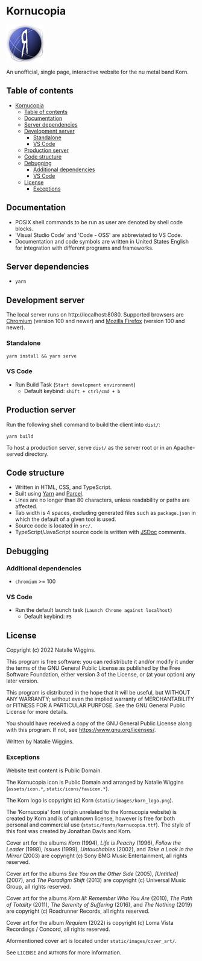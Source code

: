 # Kornucopia

<img src="assets/icon.png" alt="Icon" width="100">

An unofficial, single page, interactive website for the nu metal band Korn.

## Table of contents

* [Kornucopia](#kornucopia)
    * [Table of contents](#table-of-contents)
    * [Documentation](#documentation)
    * [Server dependencies](#server-dependencies)
    * [Development server](#development-server)
        * [Standalone](#standalone)
        * [VS Code](#vs-code)
    * [Production server](#production-server)
    * [Code structure](#code-structure)
    * [Debugging](#debugging)
        * [Additional dependencies](#additional-dependencies)
        * [VS Code](#vs-code-1)
    * [License](#license)
        * [Exceptions](#exceptions)

## Documentation

* POSIX shell commands to be run as user are denoted by shell code blocks.
* 'Visual Studio Code' and 'Code - OSS' are abbreviated to VS Code.
* Documentation and code symbols are written in United States English for
  integration with different programs and frameworks.

## Server dependencies

- `yarn`

## Development server

The local server runs on http://localhost:8080. Supported browsers are
[Chromium](https://www.chromium.org/Home/) (version 100 and newer) and
[Mozilla Firefox](https://www.mozilla.org/en-GB/firefox/)
(version 100 and newer).

### Standalone

```shell
yarn install && yarn serve
```

### VS Code

* Run Build Task (`Start development environment`)
    * Default keybind: `shift + ctrl/cmd + b`

## Production server

Run the following shell command to build the client into `dist/`:

```shell
yarn build
```

To host a production server, serve `dist/` as the server root or in an
Apache-served directory.

## Code structure

* Written in HTML, CSS, and TypeScript.
* Built using [Yarn](https://yarnpkg.com/) and [Parcel](https://parceljs.org/).
* Lines are no longer than 80 characters, unless readability or paths are
  affected.
* Tab width is 4 spaces, excluding generated files such as `package.json` in
  which the default of a given tool is used.
* Source code is located in `src/`.
* TypeScript/JavaScript source code is written with [JSDoc](https://jsdoc.app/)
  comments.

## Debugging

### Additional dependencies

* `chromium` >= 100

### VS Code

* Run the default launch task (`Launch Chrome against localhost`)
    * Default keybind: `F5`

## License

Copyright (c) 2022 Natalie Wiggins.

This program is free software: you can redistribute it and/or modify
it under the terms of the GNU General Public License as published by
the Free Software Foundation, either version 3 of the License, or
(at your option) any later version.

This program is distributed in the hope that it will be useful,
but WITHOUT ANY WARRANTY; without even the implied warranty of
MERCHANTABILITY or FITNESS FOR A PARTICULAR PURPOSE. See the
GNU General Public License for more details.

You should have received a copy of the GNU General Public License
along with this program. If not, see <https://www.gnu.org/licenses/>.

Written by Natalie Wiggins.

### Exceptions

Website text content is Public Domain.

The Kornucopia icon is Public Domain and arranged by Natalie Wiggins
(`assets/icon.*`, `static/icons/favicon.*`).

The Korn logo is copyright (c) Korn (`static/images/korn_logo.png`).

The 'Kornucopia' font (origin unrelated to the Kornucopia website) is created by
Korn and is of unknown license, however is free for both personal and commercial
use (`static/fonts/kornucopia.ttf`). The style of this font was created by
Jonathan Davis and Korn.

Cover art for the albums *Korn* (1994), *Life is Peachy* (1996),
*Follow the Leader* (1998), *Issues* (1999), *Untouchables* (2002), and
*Take a Look in the Mirror* (2003) are copyright (c) Sony BMG Music
Entertainment, all rights reserved.

Cover art for the albums *See You on the Other Side* (2005), *\[Untitled\]*
(2007), and *The Paradigm Shift* (2013) are copyright (c) Universal Music Group,
all rights reserved.

Cover art for the albums *Korn III: Remember Who You Are* (2010),
*The Path of Totality* (2011), *The Serenity of Suffering* (2016), and
*The Nothing* (2019) are copyright (c) Roadrunner Records, all rights reserved.

Cover art for the album *Requiem* (2022) is copyright (c)
Loma Vista Recordings / Concord, all rights reserved.

Aformentioned cover art is located under `static/images/cover_art/`.

See `LICENSE` and `AUTHORS` for more information.
